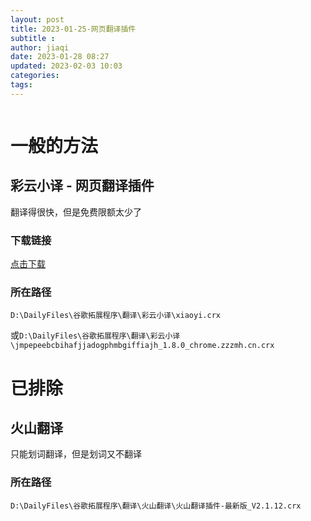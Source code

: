```yaml
---
layout: post
title: 2023-01-25-网页翻译插件
subtitle :
author: jiaqi
date: 2023-01-28 08:27
updated: 2023-02-03 10:03
categories: 
tags:
---
```

```toc
```

# 一般的方法

## 彩云小译 - 网页翻译插件

翻译得很快，但是免费限额太少了

### 下载链接
[点击下载](https://cdn3.zzzmh.cn/v2/crx/jmpepeebcbihafjjadogphmbgiffiajh/jmpepeebcbihafjjadogphmbgiffiajh.zip?auth_key=1676390400-ff8639a6090566cfc8b036ca8efc559c-0-15938d4e6594a2c7319116a376a93142)

### 所在路径

`D:\DailyFiles\谷歌拓展程序\翻译\彩云小译\xiaoyi.crx`

或`D:\DailyFiles\谷歌拓展程序\翻译\彩云小译\jmpepeebcbihafjjadogphmbgiffiajh_1.8.0_chrome.zzzmh.cn.crx`

# 已排除
## 火山翻译

只能划词翻译，但是划词又不翻译

### 所在路径
`D:\DailyFiles\谷歌拓展程序\翻译\火山翻译\火山翻译插件-最新版_V2.1.12.crx`

